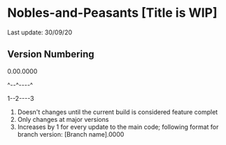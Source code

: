 # Nobles-and-Peasants [Title is WIP]
Last update: 30/09/20
## Version Numbering
0.00.0000

^--^----^

1--2----3

1. Doesn't changes until the current build is considered feature complet
2. Only changes at major versions
3. Increases by 1 for every update to the main code; following format for branch version: [Branch name].0000
